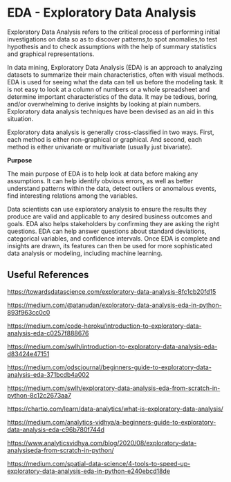 # EDA - Exploratory Data Analysis

Exploratory Data Analysis refers to the critical process of performing initial investigations on data so as to discover patterns,to spot anomalies,to test hypothesis and to check assumptions with the help of summary statistics and graphical representations.

In data mining, Exploratory Data Analysis (EDA) is an approach to analyzing datasets to summarize their main characteristics, often with visual methods. EDA is used for seeing what the data can tell us before the modeling task. It is not easy to look at a column of numbers or a whole spreadsheet and determine important characteristics of the data. It may be tedious, boring, and/or overwhelming to derive insights by looking at plain numbers. Exploratory data analysis techniques have been devised as an aid in this situation.

Exploratory data analysis is generally cross-classified in two ways. First, each method is either non-graphical or graphical. And second, each method is either univariate or multivariate (usually just bivariate).


**Purpose**

The main purpose of EDA is to help look at data before making any assumptions. It can help identify obvious errors, as well as better understand patterns within the data, detect outliers or anomalous events, find interesting relations among the variables.

Data scientists can use exploratory analysis to ensure the results they produce are valid and applicable to any desired business outcomes and goals. EDA also helps stakeholders by confirming they are asking the right questions. EDA can help answer questions about standard deviations, categorical variables, and confidence intervals. Once EDA is complete and insights are drawn, its features can then be used for more sophisticated data analysis or modeling, including machine learning.


## Useful References

https://towardsdatascience.com/exploratory-data-analysis-8fc1cb20fd15

https://medium.com/@atanudan/exploratory-data-analysis-eda-in-python-893f963cc0c0

https://medium.com/code-heroku/introduction-to-exploratory-data-analysis-eda-c0257f888676

https://medium.com/swlh/introduction-to-exploratory-data-analysis-eda-d83424e47151

https://medium.com/odscjournal/beginners-guide-to-exploratory-data-analysis-eda-371bcdb4a002

https://medium.com/swlh/exploratory-data-analysis-eda-from-scratch-in-python-8c12c2673aa7

https://chartio.com/learn/data-analytics/what-is-exploratory-data-analysis/

https://medium.com/analytics-vidhya/a-beginners-guide-to-exploratory-data-analysis-eda-c96b780f744d

https://www.analyticsvidhya.com/blog/2020/08/exploratory-data-analysiseda-from-scratch-in-python/

https://medium.com/spatial-data-science/4-tools-to-speed-up-exploratory-data-analysis-eda-in-python-e240ebcd18de
